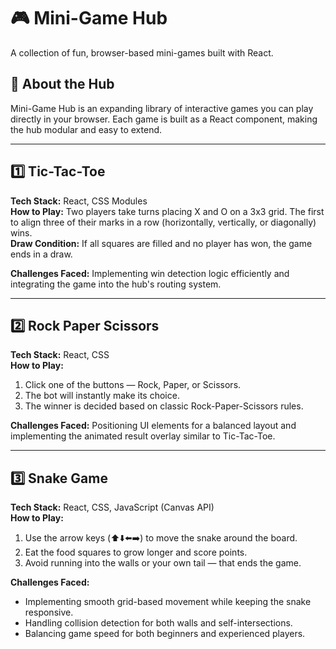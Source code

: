 # 🎮 Mini-Game Hub

A collection of fun, browser-based mini-games built with React.

## 📝 About the Hub
Mini-Game Hub is an expanding library of interactive games you can play directly in your browser. Each game is built as a React component, making the hub modular and easy to extend.

---

## 1️⃣ Tic-Tac-Toe
**Tech Stack:** React, CSS Modules  
**How to Play:** Two players take turns placing X and O on a 3x3 grid. The first to align three of their marks in a row (horizontally, vertically, or diagonally) wins.  
**Draw Condition:** If all squares are filled and no player has won, the game ends in a draw.  

**Challenges Faced:** Implementing win detection logic efficiently and integrating the game into the hub's routing system.

---

## 2️⃣ Rock Paper Scissors
**Tech Stack:** React, CSS  
**How to Play:**  
1. Click one of the buttons — Rock, Paper, or Scissors.  
2. The bot will instantly make its choice.  
3. The winner is decided based on classic Rock-Paper-Scissors rules.

**Challenges Faced:** Positioning UI elements for a balanced layout and implementing the animated result overlay similar to Tic-Tac-Toe.

---

## 3️⃣ Snake Game  
**Tech Stack:** React, CSS, JavaScript (Canvas API)  
**How to Play:**  
1. Use the arrow keys (⬆️⬇️⬅️➡️) to move the snake around the board.  
2. Eat the food squares to grow longer and score points.  
3. Avoid running into the walls or your own tail — that ends the game.  

**Challenges Faced:**  
- Implementing smooth grid-based movement while keeping the snake responsive.  
- Handling collision detection for both walls and self-intersections.  
- Balancing game speed for both beginners and experienced players.
